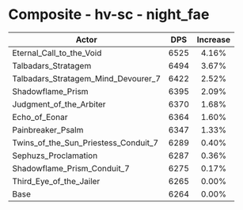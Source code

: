 # Composite - hv-sc - night_fae
| Actor | DPS | Increase |
|---|:---:|:---:|
|Eternal_Call_to_the_Void|6525|4.16%|
|Talbadars_Stratagem|6494|3.67%|
|Talbadars_Stratagem_Mind_Devourer_7|6422|2.52%|
|Shadowflame_Prism|6395|2.09%|
|Judgment_of_the_Arbiter|6370|1.68%|
|Echo_of_Eonar|6364|1.60%|
|Painbreaker_Psalm|6347|1.33%|
|Twins_of_the_Sun_Priestess_Conduit_7|6289|0.40%|
|Sephuzs_Proclamation|6287|0.36%|
|Shadowflame_Prism_Conduit_7|6275|0.17%|
|Third_Eye_of_the_Jailer|6265|0.00%|
|Base|6264|0.00%|
